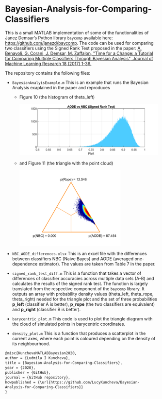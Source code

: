 # Bayesian-Analysis-for-Comparing-Classifiers

This is a small MATLAB implementation of some of the functionalities of Janez Demsar’s Python library `baycomp` available here: https://github.com/janezd/baycomp. The code can be used for comparing two classifiers using the Signed Rank Test proposed in the paper: [A. Benavoli, G. Corani, J. Demsar, M. Zaffalon, "Time for a Change: a Tutorial for Comparing Multiple Classifiers Through Bayesian Analysis", Journal of Machine Learning Research 18 (2017) 1-36.](http://jmlr.org/papers/volume18/16-305/16-305.pdf) 

The repository contains the following files:

- `BayesianAnalyisExample.m` This is an example that runs the Bayesian Analysis exaplained in the paper and reproduces 
  - Figure 10 (the histogram of theta_left) 
  
    <img height="170" src="Histogram_Figure10.png" />
  
  - and Figure 11 (the triangle with the point cloud)
  
    <img height="250" src="TriangleBarycentricCloud_Figure11.png" />

- `NBC_AODE_differences.xlsx` This is an excel file with the differences between classifiers NBC (Naive Bayes) and AODE (averaged one-dependence estimator). The values are taken from Table 7 in the paper.
- `signed_rank_test_diff.m` This is a function that takes a vector of differences of classifier accuracies across multiple data sets (A-B) and calculates the results of the signed rank test. The function is largely translated from the respective component of the `baycomp` library. It outputs an array with probability density values (theta_left, theta_rope, theta_right) needed for the triangle plot and the set of three probabilities **p_left** (classifier A is better), **p_rope** (the two classifiers are equivalent) and **p_right** (classifier B is better). 
- `barycentric_plot.m` This code is used to plot the triangle diagram with the cloud of simulated points in barycentric coordinates. 
- `density_plot.m` This is a function that produces a scatterplot in the current axes, where each point is coloured depending on the density of its neighbourhood.

```
@misc{KunchevaMATLABBayesian2020,
author = {Ludmila I Kuncheva},
title = {Bayesian-Analysis-for-Comparing-Classifiers},
year = {2020},
publisher = {GitHub},
journal = {GitHub repository},
howpublished = {\url{https://github.com/LucyKuncheva/Bayesian-Analysis-for-Comparing-Classifiers}}
}
```
